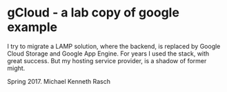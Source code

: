 # gCloud - a lab copy of google example
I try to migrate a LAMP solution, where the backend, is replaced by Google Cloud Storage and Google App Engine.
For years I used the stack, with great success. But my hosting service provider, is a shadow of former might.



Spring 2017. Michael Kenneth Rasch

